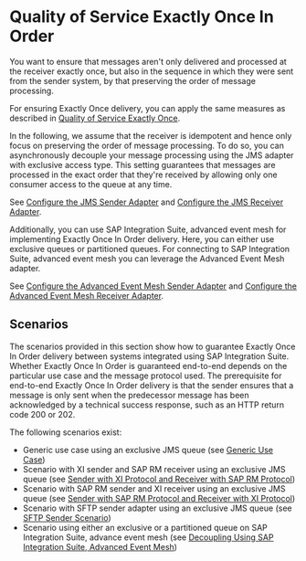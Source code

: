 <!-- loioe1ef22e3f5d84cbea7dc30400352e942 -->

# Quality of Service Exactly Once In Order



You want to ensure that messages aren't only delivered and processed at the receiver exactly once, but also in the sequence in which they were sent from the sender system, by that preserving the order of message processing.

For ensuring Exactly Once delivery, you can apply the same measures as described in [Quality of Service Exactly Once](quality-of-service-exactly-once-f96cf27.md).

In the following, we assume that the receiver is idempotent and hence only focus on preserving the order of message processing. To do so, you can asynchronously decouple your message processing using the JMS adapter with exclusive access type. This setting guarantees that messages are processed in the exact order that they're received by allowing only one consumer access to the queue at any time.

See [Configure the JMS Sender Adapter](configure-the-jms-sender-adapter-161791b.md) and [Configure the JMS Receiver Adapter](configure-the-jms-receiver-adapter-79edc04.md).

Additionally, you can use SAP Integration Suite, advanced event mesh for implementing Exactly Once In Order delivery. Here, you can either use exclusive queues or partitioned queues. For connecting to SAP Integration Suite, advanced event mesh you can leverage the Advanced Event Mesh adapter.

See [Configure the Advanced Event Mesh Sender Adapter](configure-the-advanced-event-mesh-sender-adapter-abd2efc.md) and [Configure the Advanced Event Mesh Receiver Adapter](configure-the-advanced-event-mesh-receiver-adapter-881f656.md).



<a name="loioe1ef22e3f5d84cbea7dc30400352e942__section_jft_kfb_y2c"/>

## Scenarios

The scenarios provided in this section show how to guarantee Exactly Once In Order delivery between systems integrated using SAP Integration Suite. Whether Exactly Once In Order is guaranteed end-to-end depends on the particular use case and the message protocol used. The prerequisite for end-to-end Exactly Once In Order delivery is that the sender ensures that a message is only sent when the predecessor message has been acknowledged by a technical success response, such as an HTTP return code 200 or 202.

The following scenarios exist:

-   Generic use case using an exclusive JMS queue \(see [Generic Use Case](generic-use-case-70c7774.md)\)
-   Scenario with XI sender and SAP RM receiver using an exclusive JMS queue \(see [Sender with XI Protocol and Receiver with SAP RM Protocol](sender-with-xi-protocol-and-receiver-with-sap-rm-protocol-090abf3.md)\)
-   Scenario with SAP RM sender and XI receiver using an exclusive JMS queue \(see [Sender with SAP RM Protocol and Receiver with XI Protocol](sender-with-sap-rm-protocol-and-receiver-with-xi-protocol-5f35b5c.md)\)
-   Scenario with SFTP sender adapter using an exclusive JMS queue \(see [SFTP Sender Scenario](sftp-sender-scenario-3d7fd37.md)\)
-   Scenario using either an exclusive or a partitioned queue on SAP Integration Suite, advance event mesh \(see [Decoupling Using SAP Integration Suite, Advanced Event Mesh](decoupling-using-sap-integration-suite-advanced-event-mesh-df7b472.md)\)

